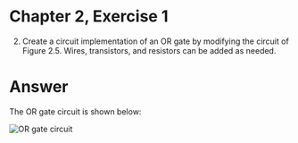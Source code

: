 # Chapter 2, Exercise 1

2.	Create a circuit implementation of an OR gate by modifying the circuit of Figure 2.5. Wires, transistors, and resistors can be added as needed.

# Answer
The OR gate circuit is shown below:

![OR gate circuit](https://github.com/PacktPublishing/Modern-Computer-Architecture-and-Organization/blob/master/Chapter%20%202%20-%20Digital%20Logic/Answers%20to%20Exercises/Ex__2_Diagram.png)